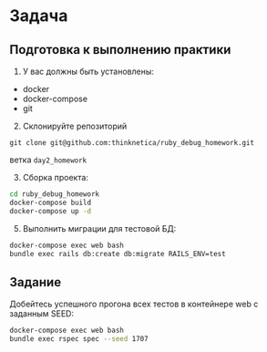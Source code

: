 # Задача

## Подготовка к выполнению практики

1. У вас должны быть установлены:
  - docker
  - docker-compose
  - git

2. Склонируйте репозиторий

`git clone git@github.com:thinknetica/ruby_debug_homework.git`

ветка `day2_homework`

3. Сборка проекта:

```bash
cd ruby_debug_homework
docker-compose build
docker-compose up -d
```

5. Выполнить миграции для тестовой БД:
```bash
docker-compose exec web bash
bundle exec rails db:create db:migrate RAILS_ENV=test
```

## Задание

Добейтесь успешного прогона всех тестов
в контейнере web с заданным SEED:

```bash
docker-compose exec web bash
bundle exec rspec spec --seed 1707
```
